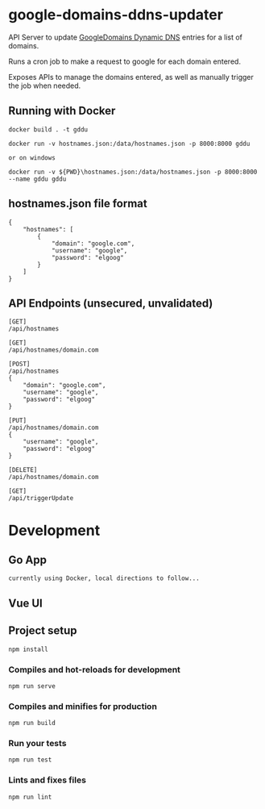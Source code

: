 # google-domains-ddns-updater

API Server to update [GoogleDomains Dynamic DNS](https://support.google.com/domains/answer/6147083?hl=en) entries for a list of domains.

Runs a cron job to make a request to google for each domain entered.

Exposes APIs to manage the domains entered, as well as manually trigger the job when needed.

## Running with Docker

```
docker build . -t gddu

docker run -v hostnames.json:/data/hostnames.json -p 8000:8000 gddu

or on windows

docker run -v ${PWD}\hostnames.json:/data/hostnames.json -p 8000:8000 --name gddu gddu
```

## hostnames.json file format
```
{
    "hostnames": [
        {
            "domain": "google.com",
            "username": "google",
            "password": "elgoog"
        }
    ]
}
```

## API Endpoints (unsecured, unvalidated)
```
[GET]
/api/hostnames

[GET]
/api/hostnames/domain.com

[POST]
/api/hostnames
{
    "domain": "google.com",
    "username": "google",
    "password": "elgoog"
}

[PUT]
/api/hostnames/domain.com
{
    "username": "google",
    "password": "elgoog"
}

[DELETE]
/api/hostnames/domain.com

[GET]
/api/triggerUpdate
```

# Development

## Go App
```
currently using Docker, local directions to follow...
```

## Vue UI

## Project setup
```
npm install
```

### Compiles and hot-reloads for development
```
npm run serve
```

### Compiles and minifies for production
```
npm run build
```

### Run your tests
```
npm run test
```

### Lints and fixes files
```
npm run lint
```